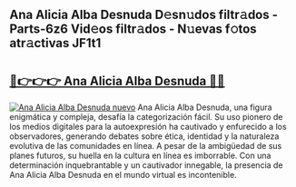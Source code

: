 ## Ana Alicia Alba Desnuda D𝚎sn𝚞dos filtr𝚊dos - Parts-6z6 Vid𝚎os filtr𝚊dos - N𝚞evas f𝚘tos atr𝚊ctivas JF1t1

# <h2><a href="http://mb4wvg.tromn.icu/?c=Ana+Alicia+Alba+Desnuda">🔗👉👉👉 Ana Alicia Alba Desnuda 🔗🔗</a></h2>

[![Ana Alicia Alba Desnuda nuevo](https://i.imgur.com/pEAQMta.gif)](http://mb4wvg.tromn.icu/?c=Ana+Alicia+Alba+Desnuda)
Ana Alicia Alba Desnuda, una figura enigmática y compleja, desafía la categorización fácil. Su uso pionero de los medios digitales para la autoexpresión ha cautivado y enfurecido a los observadores, generando debates sobre ética, identidad y la naturaleza evolutiva de las comunidades en línea. A pesar de la ambigüedad de sus planes futuros, su huella en la cultura en línea es imborrable. Con una determinación inquebrantable y un cautivador innegable, la presencia de Ana Alicia Alba Desnuda en el mundo virtual es incontenible.
